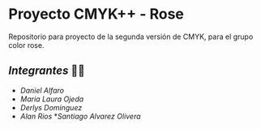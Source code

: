 # Proyecto CMYK++ - Rose

Repositorio para proyecto de la segunda versión de CMYK, para el grupo color rose.

## ***Integrantes*** :student:

 * _Daniel Alfaro_
 * _Maria Laura Ojeda_
 * _Derlys Dominguez_
 * _Alan Rios_
 *_Santiago Alvarez Olivera_
 
